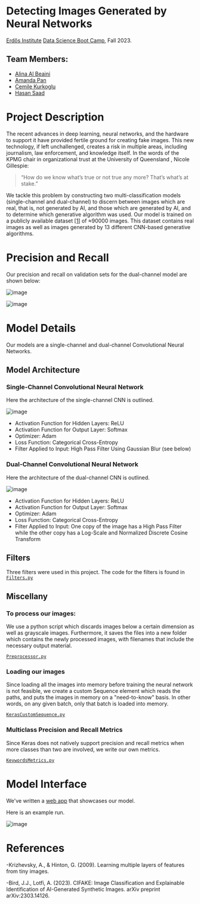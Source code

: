 # Detecting Images Generated by Neural Networks
[Erdős Institute](https://www.erdosinstitute.org/) [Data Science Boot Camp](https://www.erdosinstitute.org/programs/fall-2023/data-science-boot-camp), Fall 2023.

[//]:(We_need_to_add_our_presentation_link_here.)

## Team Members:
- [Alina Al Beaini](https://www.linkedin.com/in/alina-beaini/)
- [Amanda Pan](https://github.com/appandaman)
- [Cemile Kurkoglu](https://www.linkedin.com/in/cemile-kurkoglu)
- [Hasan Saad](https://github.com/HasanSaad2)

# Project Description

The recent advances in deep learning, neural networks, and the hardware to support it have provided fertile ground for creating fake images.  This new technology, if left unchallenged, creates a risk in multiple areas, including journalism, law enforcement, and knowledge itself. In the words of the KPMG chair in organizational trust at the University of Queensland , Nicole Gillespie:

>“How do we know what’s true or not true any more? That’s what’s at stake.”</br>

We tackle this problem by constructing two multi-classification models (single-channel and dual-channel) to discern between images which are real, that is, not generated by AI, and those which are generated by AI, and to determine which generative algorithm was used.  Our model is trained on a publicly available dataset  [[1]](https://github.com/PeterWang512/CNNDetection)  of ≈90000 images. This dataset contains real images as well as images generated by 13 different CNN-based generative algorithms.</br>

# Precision and Recall

Our precision and recall on validation sets for the dual-channel model are shown below:

![image](https://raw.githubusercontent.com/Alina-Beaini/AIvsReal/main/Presentation_Images/Precision_Validation.png)

![image](https://raw.githubusercontent.com/Alina-Beaini/AIvsReal/main/Presentation_Images/Recall_Validation.png)
# Model Details
Our models are a single-channel and dual-channel Convolutional Neural Networks. 

## Model Architecture

### Single-Channel Convolutional Neural Network

Here the architecture of the single-channel CNN is outlined.

![image](https://raw.githubusercontent.com/Alina-Beaini/AIvsReal/main/Presentation_Images/single_channel_model.png)
- Activation Function for Hidden Layers: ReLU
- Activation Function for Output Layer: Softmax
- Optimizer: Adam
- Loss Function: Categorical Cross-Entropy
- Filter Applied to Input: High Pass Filter Using Gaussian Blur (see below)

### Dual-Channel Convolutional Neural Network

Here the architecture of the dual-channel CNN is outlined.

![image](https://raw.githubusercontent.com/Alina-Beaini/AIvsReal/main/Presentation_Images/dual_channel_model.png)

- Activation Function for Hidden Layers: ReLU
- Activation Function for Output Layer: Softmax
- Optimizer: Adam
- Loss Function: Categorical Cross-Entropy
- Filter Applied to Input: One copy of the image has a High Pass Filter while the other copy has a Log-Scale and Normalized Discrete Cosine Transform

## Filters

Three filters were used in this project. The code for the filters is found in
[`Filters.py`](https://raw.githubusercontent.com/Alina-Beaini/AIvsReal/main/Standalone_Modules/filters.py)

## Miscellany 

### To process our images:

We use a python script which discards images below a certain dimension as well as grayscale images. Furthermore, it saves the files into a new folder which contains the newly processed images, with filenames that include the necessary output material.

[`Preprocessor.py`](https://raw.githubusercontent.com/Alina-Beaini/AIvsReal/main/Standalone_Modules/Preprocessor.py)

### Loading our images

Since loading all the images into memory before training the neural network is not feasible, we create a custom Sequence element which reads the paths, and puts the images in memory on a "need-to-know" basis. In other words, on any given batch, only that batch is loaded into memory.

[`KerasCustomSequence.py`](https://raw.githubusercontent.com/Alina-Beaini/AIvsReal/main/Standalone_Modules/KerasCustomSequence.py)

### Multiclass Precision and Recall Metrics

Since Keras does not natively support precision and recall metrics when more classes than two are involved, we write our own metrics.

[`KeywordsMetrics.py`](https://raw.githubusercontent.com/Alina-Beaini/AIvsReal/main/Standalone_Modules/KeywordMetrics.py)

# Model Interface

We've written a [web app](https://huggingface.co/spaces/AlinaBeaini/AIvsReal) that showcases our model. 

Here is an example run.

![image](https://github.com/Alina-Beaini/AIvsReal/blob/main/Presentation_Images/AIvsReal_Example.png?raw=true)

# References

-Krizhevsky, A., & Hinton, G. (2009). Learning multiple layers of features from tiny images.

-Bird, J.J., Lotfi, A. (2023). CIFAKE: Image Classification and Explainable Identification of AI-Generated Synthetic Images. arXiv preprint arXiv:2303.14126.
